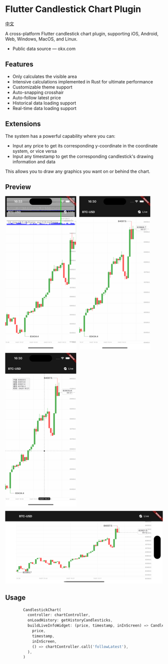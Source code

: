 # Flutter Candlestick Chart Plugin

[中文](./README_ZH.md)

A cross-platform Flutter candlestick chart plugin, supporting iOS, Android, Web, Windows, MacOS, and Linux.
- Public data source — okx.com

## Features
- Only calculates the visible area
- Intensive calculations implemented in Rust for ultimate performance
- Customizable theme support
- Auto-snapping crosshair
- Auto-follow latest price
- Historical data loading support
- Real-time data loading support

## Extensions
The system has a powerful capability where you can:
- Input any price to get its corresponding y-coordinate in the coordinate system, or vice versa
- Input any timestamp to get the corresponding candlestick's drawing information and data

This allows you to draw any graphics you want on or behind the chart.

## Preview

<div style="display: flex; flex-wrap: wrap; gap: 10px;">
   <img src="docs/example4.png" alt="Performance" width="45%" />
    <img src="docs/example1.png" alt="Preview" width="45%" />
    <img src="docs/example2.png" alt="Preview" width="45%" />
</div>

![Preview](docs/example3.png)

## Usage
```dart
        CandlestickChart(
          controller: chartController,
          onLoadHistory: getHistoryCandlesticks,
          buildLiveInfoWidget: (price, timestamp, inInScreen) => CandlestickWidgets.buildLatestPriceWidget(
            price,
            timestamp,
            inInScreen,
            () => chartController.call('followLatest'),
          ),
        )